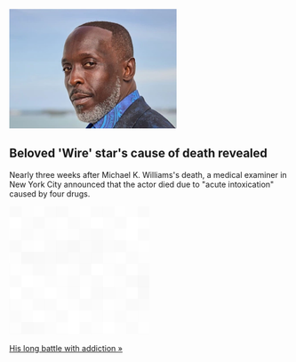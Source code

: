 
![Beloved 'Wire' star's cause of death revealed](./20210924235840.png)
## Beloved 'Wire' star's cause of death revealed

Nearly three weeks after Michael K. Williams's death, a medical examiner in New York City announced that the actor died due to "acute intoxication" caused by four drugs.

![pic](../square_bg.png)

[His long battle with addiction »](https://www.yahoo.com/entertainment/michael-k-williams-cause-of-death-acute-intoxication-225559149.html)
